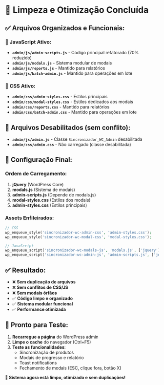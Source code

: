 # 🧹 Limpeza e Otimização Concluída

## ✅ **Arquivos Organizados e Funcionais:**

### 📁 **JavaScript Ativo:**
- **`admin/js/admin-scripts.js`** - Código principal refatorado (70% reduzido)
- **`admin/js/modals.js`** - Sistema modular de modais
- **`admin/js/reports.js`** - Mantido para relatórios
- **`admin/js/batch-admin.js`** - Mantido para operações em lote

### 🎨 **CSS Ativo:**
- **`admin/css/admin-styles.css`** - Estilos principais
- **`admin/css/modal-styles.css`** - Estilos dedicados aos modais
- **`admin/css/reports.css`** - Mantido para relatórios
- **`admin/css/batch-admin.css`** - Mantido para operações em lote

## 🚫 **Arquivos Desabilitados (sem conflito):**
- **`admin/js/admin.js`** - Classe `Sincronizador_WC_Admin` desabilitada
- **`admin/css/admin.css`** - Não carregado (classe desabilitada)

## 🔧 **Configuração Final:**

### **Ordem de Carregamento:**
1. **jQuery** (WordPress Core)
2. **modals.js** (Sistema de modais)
3. **admin-scripts.js** (Depende de modals.js)
4. **modal-styles.css** (Estilos dos modais)
5. **admin-styles.css** (Estilos principais)

### **Assets Enfileirados:**
```php
// CSS
wp_enqueue_style('sincronizador-wc-admin-css', 'admin-styles.css');
wp_enqueue_style('sincronizador-wc-modal-css', 'modal-styles.css');

// JavaScript
wp_enqueue_script('sincronizador-wc-modals-js', 'modals.js', ['jquery']);
wp_enqueue_script('sincronizador-wc-admin-js', 'admin-scripts.js', ['jquery', 'modals']);
```

## ✅ **Resultado:**
- ❌ **Sem duplicação de arquivos**
- ❌ **Sem conflitos de CSS/JS**
- ❌ **Sem modais órfãos**
- ✅ **Código limpo e organizado**
- ✅ **Sistema modular funcional**
- ✅ **Performance otimizada**

## 🧪 **Pronto para Teste:**
1. **Recarregue a página** do WordPress admin
2. **Limpe o cache** do navegador (Ctrl+F5)
3. **Teste as funcionalidades**:
   - Sincronização de produtos
   - Modais de progresso e relatório
   - Toast notifications
   - Fechamento de modais (ESC, clique fora, botão X)

**🎯 Sistema agora está limpo, otimizado e sem duplicações!**
